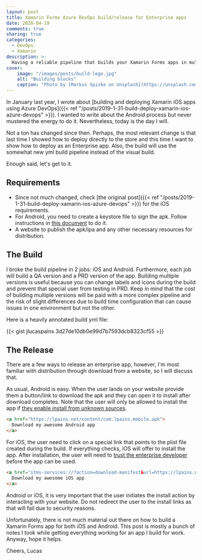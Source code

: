 ```yaml
---
layout: post
title: Xamarin Forms Azure DevOps build/release for Enterprise apps
date: 2020-04-19
comments: true
sharing: true
categories:
  - DevOps
  - Xamarin
description: >-
  Having a reliable pipeline that builds your Xamarin Forms apps in multiple configurations is beautiful. In this post, I will show you how to create a yml pipeline to build your iOS and Android app and release it to your Enterprise users.
cover:
    image: "/images/posts/build-lego.jpg"
    alt: "Building blocks"
    caption: "Photo by [Markus Spiske on Unsplash](https://unsplash.com/photos/C0koz3G1I4I)"
---
```


In January last year, I wrote about [building and deploying Xamarin iOS apps using Azure DevOps]({{< ref "/posts/2019-1-31-build-deploy-xamarin-ios-azure-devops" >}}). I wanted to write about the Android process but never mustered the energy to do it. Nevertheless, today is the day I will.

Not a ton has changed since then. Perhaps, the most relevant change is that last time I showed how to deploy directly to the store and this time I want to show how to deploy as an Enterprise app. Also, the build will use the somewhat new yml build pipeline instead of the visual build.

Enough said, let's get to it.

## Requirements
* Since not much changed, check [the original post]({{< ref "/posts/2019-1-31-build-deploy-xamarin-ios-azure-devops" >}}) for the iOS requirements.
* For Android, you need to create a keystore file to sign the apk. Follow instructions in [this document](https://docs.microsoft.com/en-us/xamarin/android/deploy-test/signing/?tabs=windows) to do it.
* A website to publish the apk/ipa and any other necessary resources for distribution.

## The Build

I broke the build pipeline in 2 jobs: iOS and Android. Furthermore, each job will build a QA version and a PRD version of the app. Building multiple versions is useful because you can change labels and icons during the build and prevent that special user from testing in PRD. Keep in mind that the cost of building multiple versions will be paid with a more complex pipeline and the risk of slight differences due to build time configuration that can cause issues in one environment but not the other.

Here is a heavily annotated build yml file:

{{< gist jlucaspains 3d27de10db0e99d7b7593dcb8323cf55 >}}

## The Release
There are a few ways to release an enterprise app, however, I'm most familiar with distribution through download from a website, so I will discuss that.

As usual, Android is easy. When the user lands on your website provide them a button/link to download the apk and they can open it to install after download completes. Note that the user will only be allowed to install the app if [they enable install from unknown sources](https://www.androidcentral.com/unknown-sources).

```html
<a href="https://lpains.net/content/com.lpains.mobile.apk">
  Download my awesome Android app
</a>
```

For iOS, the user need to click on a special link that points to the plist file created during the build. If everything checks, iOS will offer to install the app. After installation, the user will need to [trust the enterprise developer](https://support.apple.com/en-us/HT204460) before the app can be used.

```html
<a href="itms-services://?action=download-manifest&url=https://lpains.net/content/com.lpains.mobile.plist">
  Download my awesome iOS app
</a>
```

Android or iOS, it is very important that the user initiates the install action by interacting with your website. Do not redirect the user to the install links as that will fail due to security reasons.

Unfortunately, there is not much material out there on how to build a Xamarin Forms app for both iOS and Android. This post is mostly a bunch of notes I took while getting everything working for an app I build for work. Anyway, hope it helps.

Cheers,
Lucas
